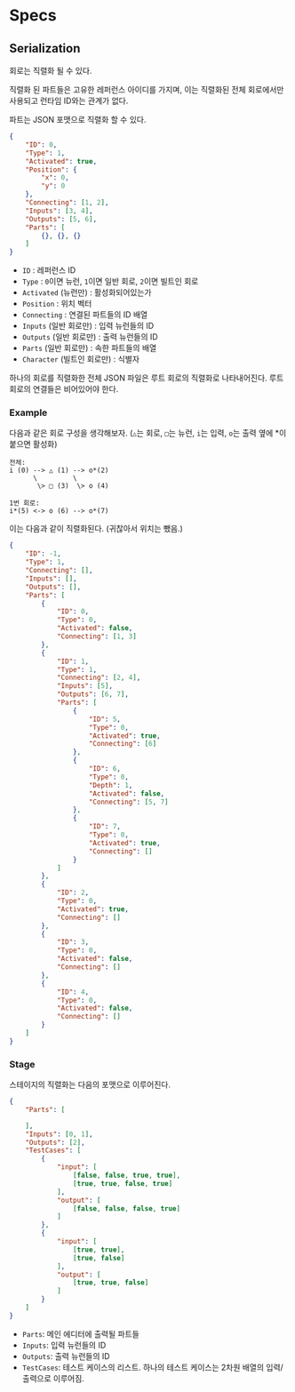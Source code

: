 # Specs

## Serialization

회로는 직렬화 될 수 있다.

직렬화 된 파트들은 고유한 레퍼런스 아이디를 가지며, 이는 직렬화된 전체 회로에서만 사용되고 런타임 ID와는 관계가 없다.

파트는 JSON 포맷으로 직렬화 할 수 있다.

```json
{
    "ID": 0,
    "Type": 1,
    "Activated": true,
    "Position": {
        "x": 0,
        "y": 0
    },
    "Connecting": [1, 2],
    "Inputs": [3, 4],
    "Outputs": [5, 6],
    "Parts": [
        {}, {}, {}
    ]
}
```

- `ID` : 레퍼런스 ID
- `Type` : `0`이면 뉴런, `1`이면 일반 회로, `2`이면 빌트인 회로
- `Activated` (뉴런만) : 활성화되어있는가
- `Position` : 위치 벡터
- `Connecting` : 연결된 파트들의 ID 배열
- `Inputs` (일반 회로만) : 입력 뉴런들의 ID
- `Outputs` (일반 회로만) : 출력 뉴런들의 ID
- `Parts` (일반 회로만) : 속한 파트들의 배열
- `Character` (빌트인 회로만) : 식별자

하나의 회로를 직렬화한 전체 JSON 파일은 루트 회로의 직렬화로 나타내어진다. 루트 회로의 연결들은 비어있어야 한다.

### Example

다음과 같은 회로 구성을 생각해보자. (`△`는 회로, `□`는 뉴런, `i`는 입력, `o`는 출력 옆에 *이 붙으면 활성화)

```
전체:
i (0) --> △ (1) --> o*(2)
      \         \
       \> □ (3)  \> o (4)

1번 회로:
i*(5) <-> o (6) --> o*(7)
```

이는 다음과 같이 직렬화된다. (귀찮아서 위치는 뺐음.)

```json
{
    "ID": -1,
    "Type": 1,
    "Connecting": [],
    "Inputs": [],
    "Outputs": [],
    "Parts": [
        {
            "ID": 0,
            "Type": 0,
            "Activated": false,
            "Connecting": [1, 3]
        },
        {
            "ID": 1,
            "Type": 1,
            "Connecting": [2, 4],
            "Inputs": [5],
            "Outputs": [6, 7],
            "Parts": [
                {
                    "ID": 5,
                    "Type": 0,
                    "Activated": true,
                    "Connecting": [6]
                },
                {
                    "ID": 6,
                    "Type": 0,
                    "Depth": 1,
                    "Activated": false,
                    "Connecting": [5, 7]
                },
                {
                    "ID": 7,
                    "Type": 0,
                    "Activated": true,
                    "Connecting": []
                }
            ]
        },
        {
            "ID": 2,
            "Type": 0,
            "Activated": true,
            "Connecting": []
        },
        {
            "ID": 3,
            "Type": 0,
            "Activated": false,
            "Connecting": []
        },
        {
            "ID": 4,
            "Type": 0,
            "Activated": false,
            "Connecting": []
        }
    ]
}
```

### Stage

스테이지의 직렬화는 다음의 포맷으로 이루어진다.

```json
{
    "Parts": [

    ],
    "Inputs": [0, 1],
    "Outputs": [2],
    "TestCases": [
        {
            "input": [
                [false, false, true, true],
                [true, true, false, true]
            ],
            "output": [
                [false, false, false, true]
            ]
        },
        {
            "input": [
                [true, true],
                [true, false]
            ],
            "output": [
                [true, true, false]
            ]
        }
    ]
}
```

- `Parts`: 메인 에디터에 출력될 파트들
- `Inputs`: 입력 뉴런들의 ID
- `Outputs`: 출력 뉴런들의 ID
- `TestCases`: 테스트 케이스의 리스트. 하나의 테스트 케이스는 2차원 배열의 입력/출력으로 이루어짐.
